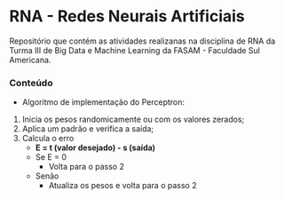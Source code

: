 # RNA - Redes Neurais Artificiais

Repositório que contém as atividades realizanas na disciplina de RNA da Turma III de Big Data e Machine Learning da FASAM - Faculdade Sul Americana.

### Conteúdo

* Algoritmo de implementação do Perceptron:
1. Inicia os pesos randomicamente ou com os valores zerados;
2. Aplica um padrão e verifica a saída;
3. Calcula o erro
	- **E = t (valor desejado) - s (saída)**
	- Se E = 0
		- Volta para o passo 2
	- Senão
		- Atualiza os pesos e volta para o passo 2
